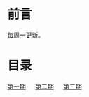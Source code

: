 # 前言

每周一更新。

# 目录

[第一期](/周刊/第一期.md) &emsp; [第二期](周刊/第二期.md) &emsp; [第三期](周刊/第三期.md)

</br>
</br>
</br>
</br>
</br>
</br>

</br>
</br>
</br>
</br>
</br>
</br>

</br>
</br>
</br>
</br>
</br>
</br>